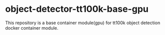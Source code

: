 # object-detector-tt100k-base-gpu

This repository is a base container module(gpu) for tt100k object detection docker container module.
